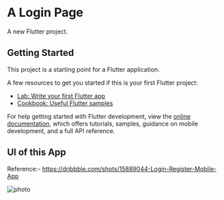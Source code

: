# A Login Page

A new Flutter project.

## Getting Started

This project is a starting point for a Flutter application.

A few resources to get you started if this is your first Flutter project:

- [Lab: Write your first Flutter app](https://docs.flutter.dev/get-started/codelab)
- [Cookbook: Useful Flutter samples](https://docs.flutter.dev/cookbook)

For help getting started with Flutter development, view the
[online documentation](https://docs.flutter.dev/), which offers tutorials,
samples, guidance on mobile development, and a full API reference.


## UI of this App

Reference:- https://dribbble.com/shots/15889044-Login-Register-Mobile-App

![photo](https://user-images.githubusercontent.com/99192107/206857635-cd70a213-33f1-4bd8-a7a4-faa196456ef3.jpg)
